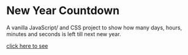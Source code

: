 # New Year Countdown


A vanilla JavaScript/ and CSS project  to show how many days, hours, minutes and seconds is left till next new year.


[click here to see](https://behnazz.github.io/New-Year-Countdown)
